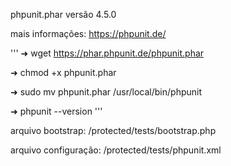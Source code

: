 phpunit.phar versão 4.5.0

mais informações: https://phpunit.de/

'''
➜ wget https://phar.phpunit.de/phpunit.phar

➜ chmod +x phpunit.phar

➜ sudo mv phpunit.phar /usr/local/bin/phpunit

➜ phpunit --version
'''

arquivo bootstrap: /protected/tests/bootstrap.php

arquivo configuração: /protected/tests/phpunit.xml